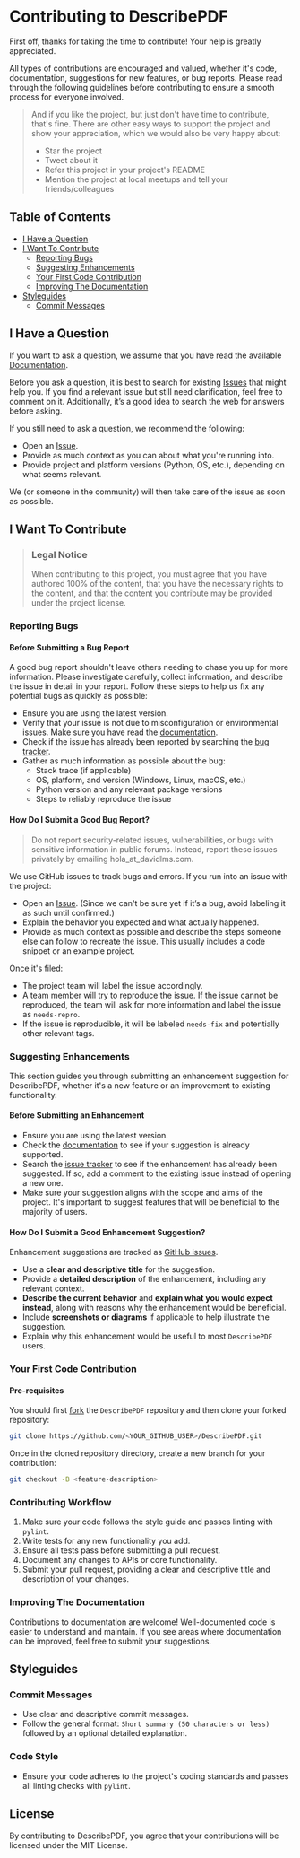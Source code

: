<!-- omit in toc -->
# Contributing to DescribePDF

First off, thanks for taking the time to contribute! Your help is greatly appreciated.

All types of contributions are encouraged and valued, whether it's code, documentation, suggestions for new features, or bug reports. Please read through the following guidelines before contributing to ensure a smooth process for everyone involved.

> And if you like the project, but just don't have time to contribute, that's fine. There are other easy ways to support the project and show your appreciation, which we would also be very happy about:
> - Star the project
> - Tweet about it
> - Refer this project in your project's README
> - Mention the project at local meetups and tell your friends/colleagues

<!-- omit in toc -->
## Table of Contents

- [I Have a Question](#i-have-a-question)
- [I Want To Contribute](#i-want-to-contribute)
  - [Reporting Bugs](#reporting-bugs)
  - [Suggesting Enhancements](#suggesting-enhancements)
  - [Your First Code Contribution](#your-first-code-contribution)
  - [Improving The Documentation](#improving-the-documentation)
- [Styleguides](#styleguides)
  - [Commit Messages](#commit-messages)

## I Have a Question

If you want to ask a question, we assume that you have read the available [Documentation](https://github.com/DavidLMS/DescribePDF/blob/main/README.md).

Before you ask a question, it is best to search for existing [Issues](https://github.com/DavidLMS/DescribePDF/issues) that might help you. If you find a relevant issue but still need clarification, feel free to comment on it. Additionally, it’s a good idea to search the web for answers before asking.

If you still need to ask a question, we recommend the following:

- Open an [Issue](https://github.com/DavidLMS/DescribePDF/issues/new).
- Provide as much context as you can about what you're running into.
- Provide project and platform versions (Python, OS, etc.), depending on what seems relevant.

We (or someone in the community) will then take care of the issue as soon as possible.

## I Want To Contribute

> ### Legal Notice <!-- omit in toc -->
> When contributing to this project, you must agree that you have authored 100% of the content, that you have the necessary rights to the content, and that the content you contribute may be provided under the project license.

### Reporting Bugs

#### Before Submitting a Bug Report

A good bug report shouldn't leave others needing to chase you up for more information. Please investigate carefully, collect information, and describe the issue in detail in your report. Follow these steps to help us fix any potential bugs as quickly as possible:

- Ensure you are using the latest version.
- Verify that your issue is not due to misconfiguration or environmental issues. Make sure you have read the [documentation](https://github.com/DavidLMS/DescribePDF/blob/main/README.md).
- Check if the issue has already been reported by searching the [bug tracker](https://github.com/DavidLMS/DescribePDF/issues?q=label%3Abug).
- Gather as much information as possible about the bug:
  - Stack trace (if applicable)
  - OS, platform, and version (Windows, Linux, macOS, etc.)
  - Python version and any relevant package versions
  - Steps to reliably reproduce the issue

#### How Do I Submit a Good Bug Report?

> Do not report security-related issues, vulnerabilities, or bugs with sensitive information in public forums. Instead, report these issues privately by emailing hola_at_davidlms.com.

We use GitHub issues to track bugs and errors. If you run into an issue with the project:

- Open an [Issue](https://github.com/DavidLMS/DescribePDF/issues/new). (Since we can't be sure yet if it’s a bug, avoid labeling it as such until confirmed.)
- Explain the behavior you expected and what actually happened.
- Provide as much context as possible and describe the steps someone else can follow to recreate the issue. This usually includes a code snippet or an example project.

Once it's filed:

- The project team will label the issue accordingly.
- A team member will try to reproduce the issue. If the issue cannot be reproduced, the team will ask for more information and label the issue as `needs-repro`.
- If the issue is reproducible, it will be labeled `needs-fix` and potentially other relevant tags.

### Suggesting Enhancements

This section guides you through submitting an enhancement suggestion for DescribePDF, whether it's a new feature or an improvement to existing functionality.

#### Before Submitting an Enhancement

- Ensure you are using the latest version.
- Check the [documentation](https://github.com/DavidLMS/DescribePDF/blob/main/README.md) to see if your suggestion is already supported.
- Search the [issue tracker](https://github.com/DavidLMS/DescribePDF/issues) to see if the enhancement has already been suggested. If so, add a comment to the existing issue instead of opening a new one.
- Make sure your suggestion aligns with the scope and aims of the project. It's important to suggest features that will be beneficial to the majority of users.

#### How Do I Submit a Good Enhancement Suggestion?

Enhancement suggestions are tracked as [GitHub issues](https://github.com/DavidLMS/DescribePDF/issues).

- Use a **clear and descriptive title** for the suggestion.
- Provide a **detailed description** of the enhancement, including any relevant context.
- **Describe the current behavior** and **explain what you would expect instead**, along with reasons why the enhancement would be beneficial.
- Include **screenshots or diagrams** if applicable to help illustrate the suggestion.
- Explain why this enhancement would be useful to most `DescribePDF` users.

### Your First Code Contribution

#### Pre-requisites

You should first [fork](https://docs.github.com/en/pull-requests/collaborating-with-pull-requests/working-with-forks/fork-a-repo) the `DescribePDF` repository and then clone your forked repository:

```bash
git clone https://github.com/<YOUR_GITHUB_USER>/DescribePDF.git
````

Once in the cloned repository directory, create a new branch for your contribution:

```bash
git checkout -B <feature-description>
````

### Contributing Workflow

1. Make sure your code follows the style guide and passes linting with `pylint`.
2. Write tests for any new functionality you add.
3. Ensure all tests pass before submitting a pull request.
4. Document any changes to APIs or core functionality.
5. Submit your pull request, providing a clear and descriptive title and description of your changes.

### Improving The Documentation

Contributions to documentation are welcome! Well-documented code is easier to understand and maintain. If you see areas where documentation can be improved, feel free to submit your suggestions.

## Styleguides

### Commit Messages

- Use clear and descriptive commit messages.
- Follow the general format: `Short summary (50 characters or less)` followed by an optional detailed explanation.

### Code Style

- Ensure your code adheres to the project's coding standards and passes all linting checks with `pylint`.

## License

By contributing to DescribePDF, you agree that your contributions will be licensed under the MIT License.